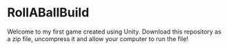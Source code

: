 # RollABallBuild

Welcome to my first game created using Unity. Download this repository as a zip file, uncompress it and allow your computer to run the file!
